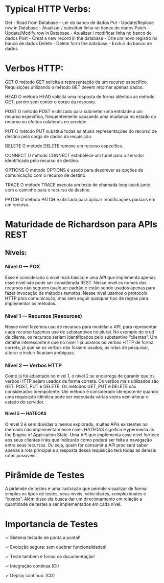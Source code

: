 # Typical HTTP Verbs:

Get - Read from Database - Ler do banco de dados
Put - Update/Replace row in Database - Atualizar / substituir linha no banco de dados
Patch - Update/Modify row in Database - Atualizar / modificar linha no banco de dados
Post - Creat a new record in the database - Crie um novo registro no banco de dados
Delete - Delete form the database - Excluir do banco de dados

# Verbos HTTP:

GET
O método GET solicita a representação de um recurso específico. Requisições utilizando o método GET devem retornar apenas dados.

HEAD
O método HEAD solicita uma resposta de forma idêntica ao método GET, porém sem conter o corpo da resposta.

POST
O método POST é utilizado para submeter uma entidade a um recurso específico, frequentemente causando uma mudança no estado do recurso ou efeitos colaterais no servidor.

PUT
O método PUT substitui todas as atuais representações do recurso de destino pela carga de dados da requisição.

DELETE
O método DELETE remove um recurso específico.

CONNECT
O método CONNECT estabelece um túnel para o servidor identificado pelo recurso de destino.

OPTIONS
O método OPTIONS é usado para descrever as opções de comunicação com o recurso de destino.

TRACE
O método TRACE executa um teste de chamada loop-back junto com o caminho para o recurso de destino.

PATCH
O método PATCH é utilizado para aplicar modificações parciais em um recurso.

# Maturidade de Richardson para APIs REST

## Níveis:

### Nível 0 — POX

Esse é considerado o nível mais básico e uma API que implementa apenas esse nível não pode ser considerada REST. Nesse nível os nomes dos recursos não seguem qualquer padrão e estão sendo usados apenas para fazer invocação de métodos remotos. Nesse nível usamos o protocolo HTTP para comunicação, mas sem seguir qualquer tipo de regras para implementar os métodos.

### Nível 1 — Recursos (Resources)

Nesse nível fazemos uso de recursos para modelar a API, para representar cada recurso fazemos uso de substantivos no plural. No exemplo do crud de cliente, os recursos seriam identificados pelo substantivo “clientes”.
Um detalhe interessante é que no nível 1 já usamos os verbos HTTP de forma correta, já que se os verbos não fossem usados, as rotas de pesquisar, alterar e incluir ficariam ambíguas.

### Nível 2 — Verbos HTTP

Como já foi adiantado no nível 1, o nível 2 se encarrega de garantir que os verbos HTTP sejam usados de forma correta. Os verbos mais utilizados são GET, POST, PUT e DELETE.
Os métodos GET, PUT e DELETE são considerados idempotente. Um método é considerado idempotente quando uma requisição idêntica pode ser executada várias vezes sem alterar o estado do servidor.

#### Nível 3 — HATEOAS

O nível 3 é sem dúvidas o menos explorado, muitas APIs existentes no mercado não implementam esse nível.
HATEOAS significa Hypermedia as the Engine of Application State. Uma API que implementa esse nível fornece aos seus clientes links que indicarão como poderá ser feita a navegação entre seus recursos. Ou seja, quem for consumir a API precisará saber apenas a rota principal e a resposta dessa requisição terá todas as demais rotas possíveis.

# Pirâmide de Testes

A pirâmide de testes é uma ilustração que permite visualizar de forma simples os tipos de testes, seus níveis, velocidades, complexidades e “custos”. Além disso ela busca dar um direcionamento em relação a quantidade de testes a ser implementados em cada nível.

# Importancia de Testes

✓ Sistema testado de ponta a ponta!!

✓ Evolução segura: sem quebrar funcionalidades!

✓ Teste também é forma de documentação!

✓ Integração contínua (CI)

✓ Deploy contínuo: (CD)
